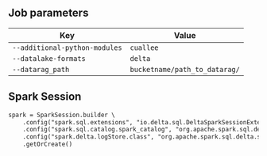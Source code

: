 ## Job parameters

| Key | Value |
| --- | --- |
| `--additional-python-modules` | `cuallee` |
| `--datalake-formats` | `delta`|
| `--datarag_path` | `bucketname/path_to_datarag/` |


## Spark Session
```markdown
spark = SparkSession.builder \
    .config("spark.sql.extensions", "io.delta.sql.DeltaSparkSessionExtension") \
    .config("spark.sql.catalog.spark_catalog", "org.apache.spark.sql.delta.catalog.DeltaCatalog") \
    .config("spark.delta.logStore.class", "org.apache.spark.sql.delta.storage.S3SingleDriverLogStore") \
    .getOrCreate()
```

